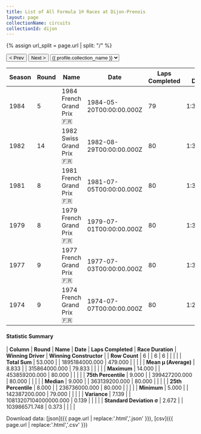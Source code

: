 ```yaml
---
title: List of All Formula 1® Races at Dijon-Prenois
layout: page
collectionName: circuits
collectionId: dijon
---
```


{% assign url_split = page.url | split: "/" %}
<div id="collection-navigation">
<button onclick="selector.options[selector.selectedIndex-1].value && (window.location = selector.options[selector.selectedIndex-1].value);">&lt; Prev</button>
<button onclick="selector.options[selector.selectedIndex+1].value && (window.location = selector.options[selector.selectedIndex+1].value);">Next &gt;</button>
<select id="selector" onchange="this.options[this.selectedIndex].value && (window.location = this.options[this.selectedIndex].value);">
  {% for collectionId in site.data[page.collectionName].refs %}
    {% if collectionId == page.collectionId %}
      {% assign selected = "selected" %}
    {% else %}
      {% assign selected = "" %}
    {% endif %}
    {% assign profile = site.data[page.collectionName][collectionId].profile %}
    <option value="/f1/{{ page.collectionName }}/{{ collectionId }}/{{ url_split[4] }}" {{ selected }}>{{ profile.collection_name }}</option>
  {% endfor %}
</select>
</div>

| Season | Round | Name | Date | Laps Completed | Race Duration | Winning Driver | Winning Constructor |
|--|--|--|--|--|--|--|--|
| 1984 | 5 | 1984 French Grand Prix 🇫🇷 | 1984-05-20T00:00:00.000Z | 79 | 1:31:11.951 | [Niki Lauda 🇦🇹](/f1/drivers/lauda) | McLaren 🇬🇧 |
| 1982 | 14 | 1982 Swiss Grand Prix 🇫🇷 | 1982-08-29T00:00:00.000Z | 80 | 1:32:41.087 | [Keke Rosberg 🇫🇮](/f1/drivers/keke_rosberg) | Williams 🇬🇧 |
| 1981 | 8 | 1981 French Grand Prix 🇫🇷 | 1981-07-05T00:00:00.000Z | 80 | 1:35:48.13 | [Alain Prost 🇫🇷](/f1/drivers/prost) | Renault 🇫🇷 |
| 1979 | 8 | 1979 French Grand Prix 🇫🇷 | 1979-07-01T00:00:00.000Z | 80 | 1:35:20.42 | [Jean-Pierre Jabouille 🇫🇷](/f1/drivers/jabouille) | Renault 🇫🇷 |
| 1977 | 9 | 1977 French Grand Prix 🇫🇷 | 1977-07-03T00:00:00.000Z | 80 | 1:39:40.13 | [Mario Andretti 🇺🇸](/f1/drivers/mario_andretti) | Team Lotus 🇬🇧 |
| 1974 | 9 | 1974 French Grand Prix 🇫🇷 | 1974-07-07T00:00:00.000Z | 80 | 1:21:55.02 | [Ronnie Peterson 🇸🇪](/f1/drivers/peterson) | Team Lotus 🇬🇧 |

#### Statistic Summary

| **Column** | **Round** | **Name** | **Date** | **Laps Completed** | **Race Duration** | **Winning Driver** | **Winning Constructor** |
| **Row Count** | 6 |  | 6 | 6 |  |  |  |
| **Total Sum** | 53.000 |  | 1895184000.000 | 479.000 |  |  |  |
| **Mean μ (Average)** | 8.833 |  | 315864000.000 | 79.833 |  |  |  |
| **Maximum** | 14.000 |  | 453859200.000 | 80.000 |  |  |  |
| **75th Percentile** | 9.000 |  | 399427200.000 | 80.000 |  |  |  |
| **Median** | 9.000 |  | 363139200.000 | 80.000 |  |  |  |
| **25th Percentile** | 8.000 |  | 236736000.000 | 80.000 |  |  |  |
| **Minimum** | 5.000 |  | 142387200.000 | 79.000 |  |  |  |
| **Variance** | 7.139 |  | 10813207104000000.000 | 0.139 |  |  |  |
| **Standard Deviation σ** | 2.672 |  | 103986571.748 | 0.373 |  |  |  |

Download data: [json]({{ page.url | replace:'.html','.json' }}), [csv]({{ page.url | replace:'.html','.csv' }})
